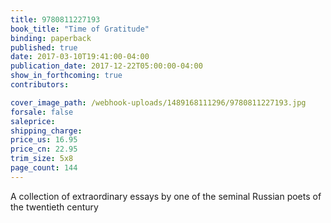 ```yaml
---
title: 9780811227193
book_title: "Time of Gratitude"
binding: paperback
published: true
date: 2017-03-10T19:41:00-04:00
publication_date: 2017-12-22T05:00:00-04:00
show_in_forthcoming: true
contributors:

cover_image_path: /webhook-uploads/1489168111296/9780811227193.jpg
forsale: false
saleprice:
shipping_charge:
price_us: 16.95
price_cn: 22.95
trim_size: 5x8
page_count: 144
---
```

A collection of extraordinary essays by one of the seminal Russian poets of the twentieth century

